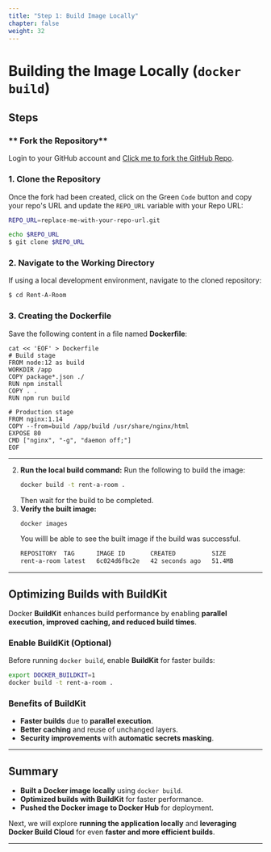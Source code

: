 ```yaml
---
title: "Step 1: Build Image Locally"
chapter: false
weight: 32
---
```


# **Building the Image Locally (`docker build`)**

## **Steps**

### ** Fork the Repository**

Login to your GitHub account and [Click me to fork the GitHub Repo](https://github.com/aws-samples/Rent-A-Room/fork).

### **1. Clone the Repository**

Once the fork had been created, click on the Green `Code` button and copy your repo's URL and update the `REPO_URL` variable with your Repo URL:

```sh
REPO_URL=replace-me-with-your-repo-url.git
```

```sh
echo $REPO_URL
$ git clone $REPO_URL
```

### **2. Navigate to the Working Directory**

If using a local development environment, navigate to the cloned repository:

```sh
$ cd Rent-A-Room
```

### **3. Creating the Dockerfile**

Save the following content in a file named **Dockerfile**:

```
cat << 'EOF' > Dockerfile
# Build stage
FROM node:12 as build
WORKDIR /app
COPY package*.json ./
RUN npm install
COPY . .
RUN npm run build

# Production stage
FROM nginx:1.14
COPY --from=build /app/build /usr/share/nginx/html
EXPOSE 80
CMD ["nginx", "-g", "daemon off;"]
EOF
```

---

2. **Run the local build command:**
   Run the following to build the image:
   ```sh
   docker build -t rent-a-room .
   ```
   Then wait for the build to be completed.
3. **Verify the built image:**
   ```sh
   docker images
   ```
   You willl be able to see the built image if the build was successful.
   ```sh
   REPOSITORY  TAG      IMAGE ID       CREATED          SIZE
   rent-a-room latest   6c024d6fbc2e   42 seconds ago   51.4MB
   ```

---

## **Optimizing Builds with BuildKit**

Docker **BuildKit** enhances build performance by enabling **parallel execution, improved caching, and reduced build times**.

### **Enable BuildKit (Optional)**

Before running `docker build`, enable **BuildKit** for faster builds:

```sh
export DOCKER_BUILDKIT=1
docker build -t rent-a-room .
```

### **Benefits of BuildKit**

- **Faster builds** due to **parallel execution**.
- **Better caching** and reuse of unchanged layers.
- **Security improvements** with **automatic secrets masking**.

---

## **Summary**

- **Built a Docker image locally** using `docker build`.
- **Optimized builds with BuildKit** for faster performance.
- **Pushed the Docker image to Docker Hub** for deployment.

Next, we will explore **running the application locally** and **leveraging Docker Build Cloud** for even **faster and more efficient builds**.

---
